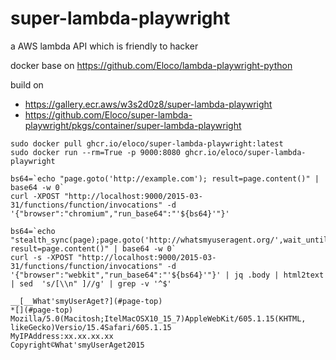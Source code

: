 # super-lambda-playwright
a AWS lambda API which is friendly to hacker

docker base on https://github.com/Eloco/lambda-playwright-python

build on
- https://gallery.ecr.aws/w3s2d0z8/super-lambda-playwright
- https://github.com/Eloco/super-lambda-playwright/pkgs/container/super-lambda-playwright

```
sudo docker pull ghcr.io/eloco/super-lambda-playwright:latest
sudo docker run --rm=True -p 9000:8080 ghcr.io/eloco/super-lambda-playwright
```

```
bs64=`echo "page.goto('http://example.com'); result=page.content()" | base64 -w 0`
curl -XPOST "http://localhost:9000/2015-03-31/functions/function/invocations" -d '{"browser":"chromium","run_base64":"'${bs64}'"}'
```

```
bs64=`echo "stealth_sync(page);page.goto('http://whatsmyuseragent.org/',wait_until='commit'); result=page.content()" | base64 -w 0`
curl -s -XPOST "http://localhost:9000/2015-03-31/functions/function/invocations" -d '{"browser":"webkit","run_base64":"'${bs64}'"}' | jq .body | html2text | sed  's/[\\n" ]//g' | grep -v '^$'

__[__What'smyUserAget?](#page-top)
*[](#page-top)
Mozilla/5.0(Macitosh;ItelMacOSX10_15_7)AppleWebKit/605.1.15(KHTML,
likeGecko)Versio/15.4Safari/605.1.15
MyIPAddress:xx.xx.xx.xx
Copyright©What'smyUserAget2015
```
